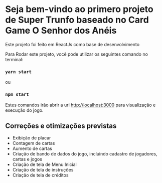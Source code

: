 # Seja bem-vindo ao primero projeto de Super Trunfo baseado no Card Game O Senhor dos Anéis

Este projeto foi feito em ReactJs como base de desenvolvimento


Para Rodar este projeto, você pode utilizar os seguintes comando no terminal:

### `yarn start`
ou
### `npm start`

Estes comandos irão abrir a url [http://localhost:3000](http://localhost:3000) para visualização e execução do jogo.

## Correções e otimizações previstas

* Exibição de placar
* Contagem de cartas
* Aumento de cartas
* Criação de bando de dados do jogo, incluindo cadastro de jogadores, cartas e jogos
* Criação de tela de Menu Inicial 
* Criação de tela de instruções
* Criação de tela de créditos

